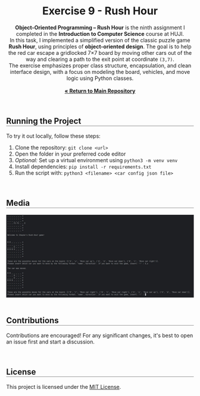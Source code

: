 <div align="center">
  <h1 align="center" style="border-bottom: none"><b>Exercise 9</b> - Rush Hour</h1>

  <p align="center">
<b>Object-Oriented Programming – Rush Hour</b> is the ninth assignment I completed in the <b>Introduction to Computer Science</b> course at HUJI.
<br>
In this task, I implemented a simplified version of the classic puzzle game <b>Rush Hour</b>, using principles of <b>object-oriented design</b>. The goal is to help the red car escape a gridlocked 7×7 board by moving other cars out of the way and clearing a path to the exit point at coordinate <code>(3,7)</code>.
<br>
The exercise emphasizes proper class structure, encapsulation, and clean interface design, with a focus on modeling the board, vehicles, and move logic using Python classes.
<br><br>
    <a href="https://github.com/ShayMorad/Intro-To-CS"><strong>« Return to Main Repository</strong></a>
    <br>
  </p>
</div>

<br>

<div align="left">
  <h2 align="left" style="border-bottom: 1px solid gray">Running the Project</h2>

  <p>To try it out locally, follow these steps:</p>
  <ol align="left">
    <li>Clone the repository: <code>git clone &lt;url&gt;</code></li>
    <li>Open the folder in your preferred code editor</li>
    <li><i>Optional:</i> Set up a virtual environment using <code>python3 -m venv venv</code></li>
    <li>Install dependencies: <code>pip install -r requirements.txt</code></li>
    <li>Run the script with: <code>python3 &lt;filename&gt; &lt;car config json file&gt;</code></li>
  </ol>
</div>
<br>

<div align="left">
  <h2 align="left" style="border-bottom: 1px solid gray">Media</h2>

  <div align="left">
    <img src="example.jpg" alt="1" />
  </div>
</div>

<br>

<div align="left">
  <h2 align="left" style="border-bottom: 1px solid gray">Contributions</h2>

  <p align="left">
    Contributions are encouraged! For any significant changes, it's best to open an issue first and start a discussion.
  </p>
</div>

<br>

<div align="left">
  <h2 align="left" style="border-bottom: 1px solid gray">License</h2>

  <p align="left">
    This project is licensed under the <a href="https://choosealicense.com/licenses/mit/">MIT License</a>.
  </p>
</div>
